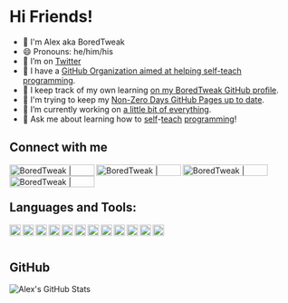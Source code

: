 # Hi Friends! 

- 👋 I'm Alex aka BoredTweak
- 😄 Pronouns: he/him/his
- 🤔 I’m on [Twitter][twitter]
- 📖 I have a [GitHub Organization aimed at helping self-teach programming][non-zero-days-gh-organization].
- 📒 I keep track of my own learning [on my BoredTweak GitHub profile][boredtweak-gh].
- 🧱 I'm trying to keep my [Non-Zero Days GitHub Pages up to date][non-zero-days-gh-pages].
- 🔭 I’m currently working on [a little bit of everything](https://github.com/BoredTweak/Miscellaneous).
- 💬 Ask me about learning how to [self](https://www.youtube.com/channel/UCT0hVofKq8CM8k8QBiUmpOw)-[teach](https://github.com/Non-Zero-Days) [programming](https://github.com/BoredTweak/Exercises)!


## Connect with me

[<img align="left" alt="BoredTweak | Email" width="150px" height="20px" src="https://img.shields.io/badge/BoredTweak%20%7C%20Email-EA4335?style=flat-square&logo=gmail&logoColor=white" />][email]

[<img align="left" alt="BoredTweak | YouTube" width="150px" height="20px" src="https://img.shields.io/badge/BoredTweak%20%7C%20YouTube-FF0000?style=flat-square&logo=youtube&logoColor=white" />][youtube]

[<img align="left" alt="BoredTweak | Twitter" width="150px" height="20px" src="https://img.shields.io/badge/BoredTweak%20%7C%20Twitter-1DA1F2?style=flat-square&logo=twitter&logoColor=white" />][twitter]

[<img align="left" alt="BoredTweak | LinkedIn" width="150px" height="20px" src="https://img.shields.io/badge/BoredTweak%20%7C%20LinkedIn-0A66C2?style=flat-square&logo=linkedin&logoColor=white" />][linkedin]

</br>
</br>

## Languages and Tools:

[<img align="left" alt="C#" height="20px" src="https://img.shields.io/badge/C%23-239120?style=flat-square&logo=csharp&logoColor=white" />][csharp-demo]
[<img align="left" alt="Docker" height="20px" src="https://img.shields.io/badge/Docker-2496ED?style=flat-square&logo=docker&logoColor=white" />][docker-demo]
[<img align="left" alt="TypeScript" height="20px" src="https://img.shields.io/badge/TypeScript-3178C6?style=flat-square&logo=typescript&logoColor=white" />][js-demo]
[<img align="left" alt="React" height="20px" src="https://img.shields.io/badge/React-61DAFB?style=flat-square&logo=react&logoColor=white" />][react-demo]
[<img align="left" alt="Postgres" height="20px" src="https://img.shields.io/badge/Postgres-4169E1?style=flat-square&logo=postgresql&logoColor=white" />][postgres-demo]
[<img align="left" alt="Git" height="20px" src="https://img.shields.io/badge/Git-F05032?style=flat-square&logo=git&logoColor=white" />][git-demo]
[<img align="left" alt="GitHub" height="20px" src="https://img.shields.io/badge/GitHub-181717?style=flat-square&logo=github&logoColor=white" />][git-demo]
[<img align="left" alt="Angular" height="20px" src="https://img.shields.io/badge/Angular-DD0031?style=flat-square&logo=angular&logoColor=white" />][chorehelper-demo]
[<img align="left" alt="HTML5" height="20px" src="https://img.shields.io/badge/HTML5-E34F26?style=flat-square&logo=html5&logoColor=white" />][chorehelper-demo]
[<img align="left" alt="JavaScript" height="20px" src="https://img.shields.io/badge/JavaScript-F7DF1E?style=flat-square&logo=javascript&logoColor=white" />][js-demo]
[<img align="left" alt="Node.js" height="20px" src="https://img.shields.io/badge/Node.JS-339933?style=flat-square&logo=nodedotjs&logoColor=white" />][node-demo]
[<img align="left" alt="Visual Studio Code" height="20px" src="https://img.shields.io/badge/Visual%20Studio%20Code-007ACC?style=flat-square&logo=visualstudiocode&logoColor=white" />][chorehelper-demo]

<br/>
<br/>

## GitHub

![Alex's GitHub Stats](https://github-readme-stats.vercel.app/api?username=boredtweak&show_icons=true)

[non-zero-days-gh-organization]: https://github.com/Non-Zero-Days
[non-zero-days-gh-pages]: https://non-zero-days.github.io/
[boredtweak-gh]: https://github.com/BoredTweak
[email]: mailto:alex.elia42@gmail.com
[youtube]: https://www.youtube.com/channel/UCT0hVofKq8CM8k8QBiUmpOw
[twitter]: https://twitter.com/BoredTweak
[linkedin]: https://www.linkedin.com/in/alex-elia/
[chorehelper-demo]: https://github.com/BoredTweak/ChoreHelper
[csharp-demo]:https://github.com/BoredTweak/Miscellaneous/tree/main/CSharp
[js-demo]: https://github.com/BoredTweak/Miscellaneous/tree/main/JavaScript
[react-demo]:https://github.com/BoredTweak/Miscellaneous/tree/main/React
[node-demo]: https://github.com/BoredTweak/Miscellaneous/tree/main/Node
[postgres-demo]:https://github.com/BoredTweak/Miscellaneous/tree/main/Postgres
[git-demo]: https://www.youtube.com/playlist?list=PLAqJ1EkmbEM2OTI0Ybor-IA7LUD6iVQ1Y
[docker-demo]: https://github.com/BoredTweak/Miscellaneous/tree/main/Docker
